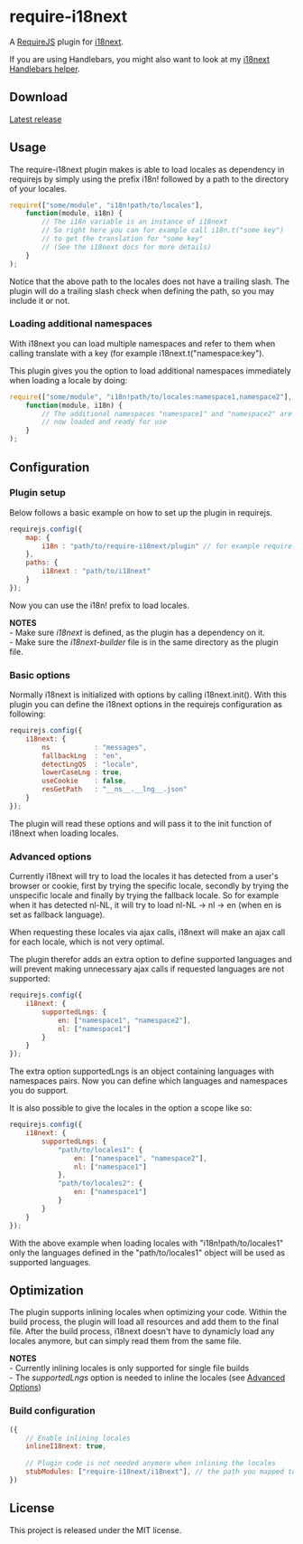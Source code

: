 # require-i18next

A [RequireJS](http://requirejs.org) plugin for [i18next](http://i18next.com).

If you are using Handlebars, you might also want to look at my
[i18next Handlebars helper](https://github.com/jcbvm/handlebars-i18next).

## Download

[Latest release](https://github.com/jcbvm/require-i18next/releases/latest)

## Usage

The require-i18next plugin makes is able to load locales as dependency in
requirejs by simply using the prefix i18n! followed by a path to the 
directory of your locales.

```javascript
require(["some/module", "i18n!path/to/locales"],
    function(module, i18n) {
        // The i18n variable is an instance of i18next
        // So right here you can for example call i18n.t("some key")
        // to get the translation for "some key"
        // (See the i18next docs for more details)
    }
);
```

Notice that the above path to the locales does not have a trailing slash.
The plugin will do a trailing slash check when defining the path, so you
may include it or not.

### Loading additional namespaces

With i18next you can load multiple namespaces and refer to them when 
calling translate with a key (for example i18next.t("namespace:key").

This plugin gives you the option to load additional namespaces 
immediately when loading a locale by doing:

```javascript
require(["some/module", "i18n!path/to/locales:namespace1,namespace2"],
    function(module, i18n) {
        // The additional namespaces "namespace1" and "namespace2" are
        // now loaded and ready for use
    }
);
```

## Configuration

### Plugin setup

Below follows a basic example on how to set up the plugin in requirejs.

```javascript
requirejs.config({
    map: {
        i18n : "path/to/require-i18next/plugin" // for example require-i18next/i18next
    },
    paths: {
        i18next : "path/to/i18next"
    }
});
```

Now you can use the i18n! prefix to load locales.

<b>NOTES</b><br>
\- Make sure <i>i18next</i> is defined, as the plugin has a dependency on it.<br>
\- Make sure the <i>i18next-builder</i> file is in the same directory as the plugin file.

### Basic options

Normally i18next is initialized with options by calling i18next.init().
With this plugin you can define the i18next options in the requirejs
configuration as following:

```javascript
requirejs.config({
    i18next: {
        ns           : "messages",
        fallbackLng  : "en",
        detectLngQS  : "locale",
        lowerCaseLng : true,
        useCookie    : false,
        resGetPath   : "__ns__.__lng__.json"
    }
});
```

The plugin will read these options and will pass it to the init function 
of i18next when loading locales.

### Advanced options

Currently i18next will try to load the locales it has detected from a
user's browser or cookie, first by trying the specific locale, secondly by
trying the unspecific locale and finally by trying the fallback locale. 
So for example when it has detected nl-NL, it will try to load 
nl-NL -> nl -> en (when en is set as fallback language). 

When requesting these locales via ajax calls, i18next will make an ajax 
call for each locale, which is not very optimal.

The plugin therefor adds an extra option to define supported languages and
will prevent making unnecessary ajax calls if requested languages are not
supported:

```javascript
requirejs.config({
    i18next: {
        supportedLngs: {
            en: ["namespace1", "namespace2"],
            nl: ["namespace1"]
        }
    }
});
```

The extra option supportedLngs is an object containing languages with 
namespaces pairs. Now you can define which languages and namespaces you
do support.

It is also possible to give the locales in the option a scope like so:

```javascript
requirejs.config({
    i18next: {
        supportedLngs: {
            "path/to/locales1": {
                en: ["namespace1", "namespace2"],
                nl: ["namespace1"]
            },
            "path/to/locales2": {
                en: ["namespace1"]
            }
        }
    }
});
```

With the above example when loading locales with "i18n!path/to/locales1"
only the languages defined in the "path/to/locales1" object will be
used as supported languages.

## Optimization

The plugin supports inlining locales when optimizing your code. 
Within the build process, the plugin will load all resources and add them to the final file. 
After the build process, i18next doesn't have to dynamicly load any locales anymore, but can simply read them from the same file.

<b>NOTES</b><br>
\- Currently inlining locales is only supported for single file builds<br>
\- The <i>supportedLngs</i> option is needed to inline the locales (see [Advanced Options](#advanced-options))

### Build configuration

```javascript
({
    // Enable inlining locales
    inlineI18next: true, 
    
    // Plugin code is not needed anymore when inlining the locales
    stubModules: ["require-i18next/i18next"], // the path you mapped to the i18n prefix in your config
})
```

## License

This project is released under the MIT license.
